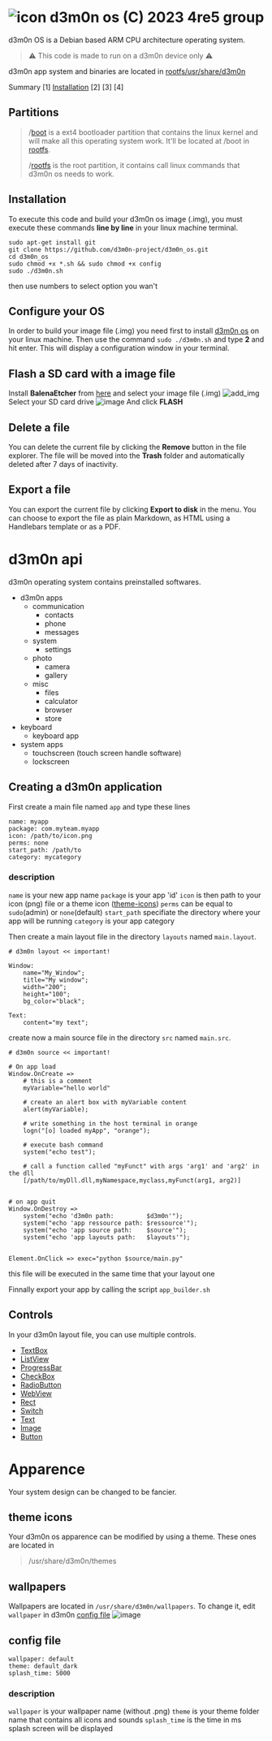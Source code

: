 
# ![icon](https://avatars.githubusercontent.com/u/136185636?s=40&u=76e3b4569d8be273bb0358ae3c71fcdf7c7b2d6b&v=4) d3m0n os (C) 2023 4re5 group

d3m0n OS is a Debian based ARM CPU architecture operating system. 

> :warning: This code is made to run on a d3m0n device only :warning:

d3m0n app system and binaries are located in [rootfs/usr/share/d3m0n](https://github.com/d3m0n-project/d3m0n_os/tree/main/rootfs/usr/share/d3m0n)


Summary
[1] [Installation](#Installation)
[2]
[3]
[4]









## Partitions

> /[boot](https://github.com/d3m0n-project/d3m0n_os/tree/main/boot)		is a ext4 bootloader partition that contains the linux kernel and will make all this operating system work. It'll be located at /boot in [rootfs](https://github.com/d3m0n-project/d3m0n_os/tree/main/rootfs).
> 
> /[rootfs](https://github.com/d3m0n-project/d3m0n_os/tree/main/rootfs)	is the root partition, it contains call linux commands that d3m0n os needs to work.

## Installation

To execute this code and build your d3m0n os image (.img), you must execute these commands **line by line** in your linux machine terminal.

    sudo apt-get install git
    git clone https://github.com/d3m0n-project/d3m0n_os.git
    cd d3m0n_os
    sudo chmod +x *.sh && sudo chmod +x config
    sudo ./d3m0n.sh
then use numbers to select option you wan't

## Configure your OS

In order to build your image file (.img) you need first to install [d3m0n os](ps://github.com/d3m0n-project/d3m0n_os#installation) on your linux machine.
Then use the command `sudo ./d3m0n.sh` and type **2** and hit enter.
This will display a configuration window in your terminal.

## Flash a SD card with a image file

Install **BalenaEtcher** from [here](https://etcher.balena.io/#download-etcher) and select your image file (.img) 
![add_img](https://github.com/d3m0n-project/d3m0n_os/assets/71982379/fec65775-27f7-4106-bdbc-fe4f6d366b1d)
Select your SD card drive
![image](https://github.com/d3m0n-project/d3m0n_os/assets/71982379/239616df-6634-48e5-8bb4-a3b139993d13)
 And click **FLASH**

## Delete a file

You can delete the current file by clicking the **Remove** button in the file explorer. The file will be moved into the **Trash** folder and automatically deleted after 7 days of inactivity.

## Export a file

You can export the current file by clicking **Export to disk** in the menu. You can choose to export the file as plain Markdown, as HTML using a Handlebars template or as a PDF.


# d3m0n api

d3m0n operating system contains preinstalled softwares.
- d3m0n apps
  - communication
    - contacts
    - phone
    - messages   
  - system
    - settings  
  - photo
    - camera
    - gallery 
  - misc
    - files 
    - calculator
    - browser
    - store
- keyboard
  - keyboard app
- system apps
   - touchscreen (touch screen handle software)
   - lockscreen


## Creating a d3m0n application

First create a main file named `app` and type these lines

    name: myapp
    package: com.myteam.myapp
    icon: /path/to/icon.png
    perms: none
    start_path: /path/to
    category: mycategory

### description
`name` is your new app name
`package` is your app 'id'
`icon` is then path to your icon (png) file or a theme icon ([theme-icons](#theme-icons))
`perms` can be equal to `sudo`(admin) or `none`(default)
`start_path` specifiate the directory where your app will be running
`category` is your app category

Then create a main layout file in the directory `layouts` named `main.layout`.

    # d3m0n layout << important!
	
	Window:
		name="My_Window";
		title="My window";
		width="200";
		height="100";
		bg_color="black";
	
	Text:
		content="my text";

create now a main source file in the directory `src` named `main.src`.

    # d3m0n source << important!
	
	# On app load
	Window.OnCreate => 
		# this is a comment
		myVariable="hello world"
		
		# create an alert box with myVariable content
		alert(myVariable);
		
		# write something in the host terminal in orange
		logn("[o] loaded myApp", "orange");
		
		# execute bash command
		system("echo test");
		
		# call a function called "myFunct" with args 'arg1' and 'arg2' in the dll
		[/path/to/myDll.dll,myNamespace,myclass,myFunct(arg1, arg2)]
	

	# on app quit
	Window.OnDestroy => 
		system("echo 'd3m0n path:         $d3m0n'");
		system("echo 'app ressource path: $ressource'");
		system("echo 'app source path:    $source'");
		system("echo 'app layouts path:   $layouts'");


	Element.OnClick => exec="python $source/main.py" 
	
this file will be executed in the same time that your layout one


Finnally export your app by calling the script `app_builder.sh`

## Controls
In your d3m0n layout file, you can use multiple controls.

 - [TextBox](https://github.com/d3m0n-project/d3m0n_os/blob/main/rootfs/usr/share/d3m0n/documentation/TextBox.md)
 - [ListView](https://github.com/d3m0n-project/d3m0n_os/blob/main/rootfs/usr/share/d3m0n/documentation/ListView.md)
 - [ProgressBar](https://github.com/d3m0n-project/d3m0n_os/blob/main/rootfs/usr/share/d3m0n/documentation/ProgressBar.md)
 - [CheckBox](https://github.com/d3m0n-project/d3m0n_os/blob/main/rootfs/usr/share/d3m0n/documentation/CheckBox.md)
 - [RadioButton](https://github.com/d3m0n-project/d3m0n_os/blob/main/rootfs/usr/share/d3m0n/documentation/RadioButton.md)
 - [WebView](https://github.com/d3m0n-project/d3m0n_os/blob/main/rootfs/usr/share/d3m0n/documentation/WebView.md)
 - [Rect](https://github.com/d3m0n-project/d3m0n_os/blob/main/rootfs/usr/share/d3m0n/documentation/Rect.md)
 - [Switch](https://github.com/d3m0n-project/d3m0n_os/blob/main/rootfs/usr/share/d3m0n/documentation/Switch.md)
 - [Text](https://github.com/d3m0n-project/d3m0n_os/blob/main/rootfs/usr/share/d3m0n/documentation/Text.md)
 - [Image](https://github.com/d3m0n-project/d3m0n_os/blob/main/rootfs/usr/share/d3m0n/documentation/Image.md)
 - [Button](https://github.com/d3m0n-project/d3m0n_os/blob/main/rootfs/usr/share/d3m0n/documentation/Button.md)

# Apparence
Your system design can be changed to be fancier.

## theme icons

Your d3m0n os apparence can be modified by using a theme.
These ones are located in 

> /usr/share/d3m0n/themes

## wallpapers
Wallpapers are located in `/usr/share/d3m0n/wallpapers`. To change it, edit `wallpaper` in d3m0n [config file](#config-file)
![image](https://github.com/d3m0n-project/d3m0n_os/assets/71982379/5aa3aa21-c8a5-446c-9387-479a81cb5e0a)

## config file
	wallpaper: default
	theme: default_dark
	splash_time: 5000
### description
`wallpaper` is your wallpaper name (without .png)
`theme` is your theme folder name that contains all icons and sounds
`splash_time` is the time in ms splash screen will be displayed
